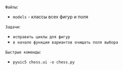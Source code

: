 `Файлы`:
- `models` - классы всех фигур и поля

`Задачи`:
- `исправить циклы для фигур`
- `в начале функции вариантов очищать поля выбора`

`Быстрые команды`:
- `pyuic5 chess.ui -o chess.py`